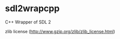 sdl2wrapcpp
===========

C++ Wrapper of SDL 2

zlib license (http://www.gzip.org/zlib/zlib_license.html)
